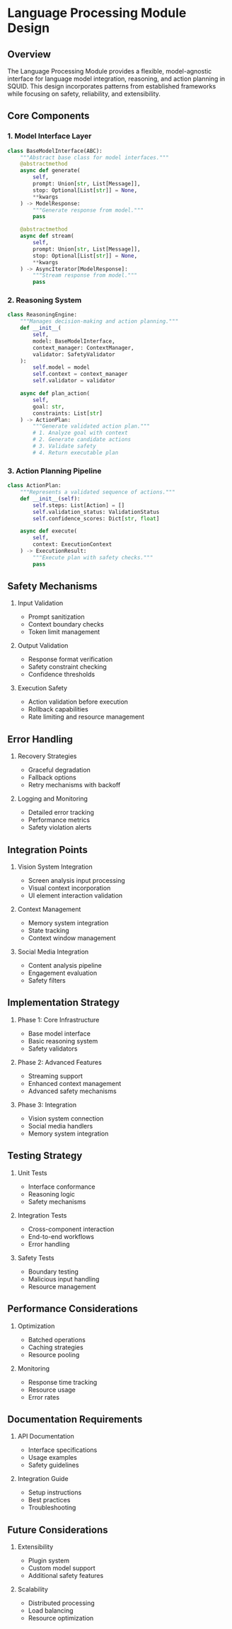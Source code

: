 # Language Processing Module Design

## Overview
The Language Processing Module provides a flexible, model-agnostic interface for language model integration, reasoning, and action planning in SQUID. This design incorporates patterns from established frameworks while focusing on safety, reliability, and extensibility.

## Core Components

### 1. Model Interface Layer
```python
class BaseModelInterface(ABC):
    """Abstract base class for model interfaces."""
    @abstractmethod
    async def generate(
        self,
        prompt: Union[str, List[Message]],
        stop: Optional[List[str]] = None,
        **kwargs
    ) -> ModelResponse:
        """Generate response from model."""
        pass

    @abstractmethod
    async def stream(
        self,
        prompt: Union[str, List[Message]],
        stop: Optional[List[str]] = None,
        **kwargs
    ) -> AsyncIterator[ModelResponse]:
        """Stream response from model."""
        pass
```

### 2. Reasoning System
```python
class ReasoningEngine:
    """Manages decision-making and action planning."""
    def __init__(
        self,
        model: BaseModelInterface,
        context_manager: ContextManager,
        validator: SafetyValidator
    ):
        self.model = model
        self.context = context_manager
        self.validator = validator

    async def plan_action(
        self,
        goal: str,
        constraints: List[str]
    ) -> ActionPlan:
        """Generate validated action plan."""
        # 1. Analyze goal with context
        # 2. Generate candidate actions
        # 3. Validate safety
        # 4. Return executable plan
```

### 3. Action Planning Pipeline
```python
class ActionPlan:
    """Represents a validated sequence of actions."""
    def __init__(self):
        self.steps: List[Action] = []
        self.validation_status: ValidationStatus
        self.confidence_scores: Dict[str, float]

    async def execute(
        self,
        context: ExecutionContext
    ) -> ExecutionResult:
        """Execute plan with safety checks."""
        pass
```

## Safety Mechanisms

1. Input Validation
   - Prompt sanitization
   - Context boundary checks
   - Token limit management

2. Output Validation
   - Response format verification
   - Safety constraint checking
   - Confidence thresholds

3. Execution Safety
   - Action validation before execution
   - Rollback capabilities
   - Rate limiting and resource management

## Error Handling

1. Recovery Strategies
   - Graceful degradation
   - Fallback options
   - Retry mechanisms with backoff

2. Logging and Monitoring
   - Detailed error tracking
   - Performance metrics
   - Safety violation alerts

## Integration Points

1. Vision System Integration
   - Screen analysis input processing
   - Visual context incorporation
   - UI element interaction validation

2. Context Management
   - Memory system integration
   - State tracking
   - Context window management

3. Social Media Integration
   - Content analysis pipeline
   - Engagement evaluation
   - Safety filters

## Implementation Strategy

1. Phase 1: Core Infrastructure
   - Base model interface
   - Basic reasoning system
   - Safety validators

2. Phase 2: Advanced Features
   - Streaming support
   - Enhanced context management
   - Advanced safety mechanisms

3. Phase 3: Integration
   - Vision system connection
   - Social media handlers
   - Memory system integration

## Testing Strategy

1. Unit Tests
   - Interface conformance
   - Reasoning logic
   - Safety mechanisms

2. Integration Tests
   - Cross-component interaction
   - End-to-end workflows
   - Error handling

3. Safety Tests
   - Boundary testing
   - Malicious input handling
   - Resource management

## Performance Considerations

1. Optimization
   - Batched operations
   - Caching strategies
   - Resource pooling

2. Monitoring
   - Response time tracking
   - Resource usage
   - Error rates

## Documentation Requirements

1. API Documentation
   - Interface specifications
   - Usage examples
   - Safety guidelines

2. Integration Guide
   - Setup instructions
   - Best practices
   - Troubleshooting

## Future Considerations

1. Extensibility
   - Plugin system
   - Custom model support
   - Additional safety features

2. Scalability
   - Distributed processing
   - Load balancing
   - Resource optimization
